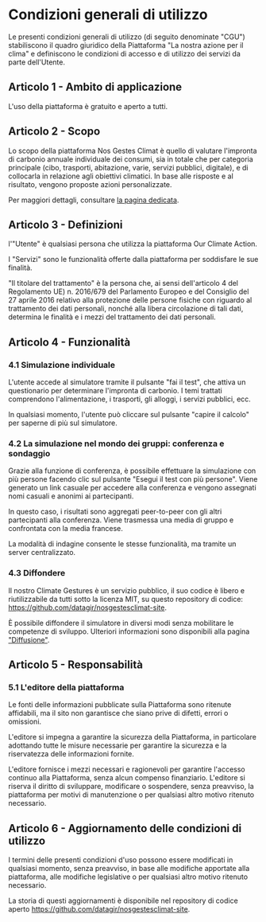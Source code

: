 # Condizioni generali di utilizzo

Le presenti condizioni generali di utilizzo (di seguito denominate
"CGU") stabiliscono il quadro giuridico della Piattaforma "La nostra
azione per il clima" e definiscono le condizioni di accesso e di
utilizzo dei servizi da parte dell'Utente.

## Articolo 1 - Ambito di applicazione

L'uso della piattaforma è gratuito e aperto a tutti.

## Articolo 2 - Scopo

Lo scopo della piattaforma Nos Gestes Climat è quello di valutare
l'impronta di carbonio annuale individuale dei consumi, sia in totale
che per categoria principale (cibo, trasporti, abitazione, varie,
servizi pubblici, digitale), e di collocarla in relazione agli obiettivi
climatici. In base alle risposte e al risultato, vengono proposte azioni
personalizzate.

Per maggiori dettagli, consultare [la pagina dedicata](/à-propos).

## Articolo 3 - Definizioni

l'"Utente" è qualsiasi persona che utilizza la piattaforma Our Climate
Action.

I "Servizi" sono le funzionalità offerte dalla piattaforma per
soddisfare le sue finalità.

"Il titolare del trattamento" è la persona che, ai sensi dell'articolo 4
del Regolamento UE) n. 2016/679 del Parlamento Europeo e del Consiglio
del 27 aprile 2016 relativo alla protezione delle persone fisiche con
riguardo al trattamento dei dati personali, nonché alla libera
circolazione di tali dati, determina le finalità e i mezzi del
trattamento dei dati personali.

## Articolo 4 - Funzionalità

### 4.1 Simulazione individuale

L'utente accede al simulatore tramite il pulsante "fai il test", che
attiva un questionario per determinare l'impronta di carbonio. I temi
trattati comprendono l'alimentazione, i trasporti, gli alloggi, i
servizi pubblici, ecc.

In qualsiasi momento, l'utente può cliccare sul pulsante "capire il
calcolo" per saperne di più sul simulatore.

### 4.2 La simulazione nel mondo dei gruppi: conferenza e sondaggio

Grazie alla funzione di conferenza, è possibile effettuare la
simulazione con più persone facendo clic sul pulsante "Esegui il test
con più persone". Viene generato un link casuale per accedere alla
conferenza e vengono assegnati nomi casuali e anonimi ai partecipanti.

In questo caso, i risultati sono aggregati peer-to-peer con gli altri
partecipanti alla conferenza. Viene trasmessa una media di gruppo e
confrontata con la media francese.

La modalità di indagine consente le stesse funzionalità, ma tramite un
server centralizzato.

### 4.3 Diffondere

Il nostro Climate Gestures è un servizio pubblico, il suo codice è
libero e riutilizzabile da tutti sotto la licenza MIT, su questo
repository di codice: https://github.com/datagir/nosgestesclimat-site.

È possibile diffondere il simulatore in diversi modi senza mobilitare le
competenze di sviluppo. Ulteriori informazioni sono disponibili alla
pagina ["Diffusione"](https://nosgestesclimat.fr/diffuser).

## Articolo 5 - Responsabilità

### 5.1 L'editore della piattaforma

Le fonti delle informazioni pubblicate sulla Piattaforma sono ritenute
affidabili, ma il sito non garantisce che siano prive di difetti, errori
o omissioni.

L'editore si impegna a garantire la sicurezza della Piattaforma, in
particolare adottando tutte le misure necessarie per garantire la
sicurezza e la riservatezza delle informazioni fornite.

L'editore fornisce i mezzi necessari e ragionevoli per garantire
l'accesso continuo alla Piattaforma, senza alcun compenso finanziario.
L'editore si riserva il diritto di sviluppare, modificare o sospendere,
senza preavviso, la piattaforma per motivi di manutenzione o per
qualsiasi altro motivo ritenuto necessario.

## Articolo 6 - Aggiornamento delle condizioni di utilizzo

I termini delle presenti condizioni d'uso possono essere modificati in
qualsiasi momento, senza preavviso, in base alle modifiche apportate
alla piattaforma, alle modifiche legislative o per qualsiasi altro
motivo ritenuto necessario.

La storia di questi aggiornamenti è disponibile nel repository di codice
aperto https://github.com/datagir/nosgestesclimat-site.
